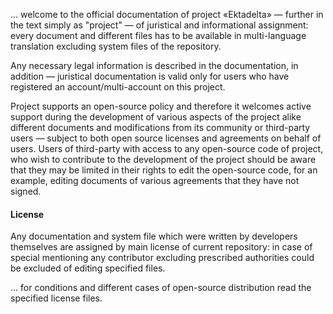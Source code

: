 ... welcome to the official documentation of project «Ektadelta» — further in the text simply as "project" — of juristical and informational assignment: every document and different files has to be available in multi-language translation excluding system files of the repository. 

Any necessary legal information is described in the documentation, in addition — juristical documentation is valid only for users who have registered an account/multi-account on this project. 

Project supports an open-source policy and therefore it welcomes active support during the development of various aspects of the project alike different documents and modifications from its community or third-party users — subject to both open source licenses and agreements on behalf of users. Users of third-party with access to any open-source code of project, who wish to contribute to the development of the project should be aware that they may be limited in their rights to edit the open-source code, for an example, editing documents of various agreements that they have not signed. 

#### License 

Any documentation and system file which were written by developers themselves are assigned by main license of current repository: in case of special mentioning any contributor excluding prescribed authorities could be excluded of editing specified files. 

... for conditions and different cases of open-source distribution read the specified license files. 
